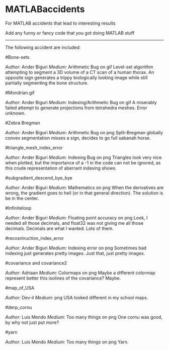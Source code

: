 # MATLABaccidents
For MATLAB accidents that lead to interesting results

Add any funny or fancy code that you got doing MATLAB stuff

---

The following accident are included:

#Bone-sets

*Author:* Ander Biguri
*Medium:* Arithmetic Bug on gif
Level-set algorithm attempting to segment a 3D volume of a CT scan of a human thorax. 
An opposite sign generates a trippy biologically looking image while still partially segmenting the bone structure.

#Mondrian.gif

*Author:* Ander Biguri
*Medium:* Indexing/Arithmetic Bug on gif
A miserably failed attempt to generate projections from tetrahedra meshes. 
Error unknown. 

#Zebra Bregman

*Author:* Ander Biguri
*Medium:* Arithmetic Bug on png
Split-Bregman globally convex segmentation misses a sign, decides to go full sabanah horse.

#triangle_mesh_index_error

*Author:* Ander Biguri
*Medium:* Indexing Bug on png
Triangles look very nice when plotted, but the importance of a -1 in the code can not be ignored, as this crude representation of aberrant indexing shows. 

#subgradient_descend_bye_bye

*Author:* Ander Biguri
*Medium:* Mathematics on png
When the derivatives are wrong, the gradient goes to hell (or in that general direction). The solution is be in the center.

#Infiniteloop

*Author:* Ander Biguri
*Medium:* Floating point accuracy on png
Look, I needed all those decimals, and float32 was not giving me all those decimals. Decimals are what I wanted. Lots of them.

#recosntruction_index_error

*Author:* Ander Biguri
*Medium:* Indexing error on png
Sometimes bad indexing just generates pretty images. Just that, just pretty images.

#covariance and covariance2

*Author:* Adriaan
*Medium:* Colormaps on png
Maybe a different colormap represent better this isolines of the covariance? Maybe.

#map_of_USA

*Author:* Dev-il
*Medium:* png
USA looked different in my school maps.

#derp_cornu

*Author:* Luis Mendo
*Medium:* Too many things on png
One cornu was good, by why not just put more?

#yarn

*Author:* Luis Mendo
*Medium:* Too many things on png
Yarn.